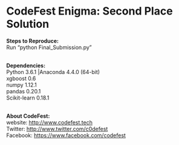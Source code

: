# CodeFest Enigma: Second Place Solution

**Steps to Reproduce:**<br />
Run “python Final_Submission.py”<br /><br />

**Dependencies:**<br />
Python 3.6.1 |Anaconda 4.4.0 (64-bit) <br />
xgboost 0.6<br />
numpy 1.12.1<br />
pandas 0.20.1<br />
Scikit-learn 0.18.1<br /><br />

**About CodeFest:**<br />
website: http://www.codefest.tech<br />
Twitter: http://www.twitter.com/c0defest<br />
Facebook: https://www.facebook.com/codefest<br />
